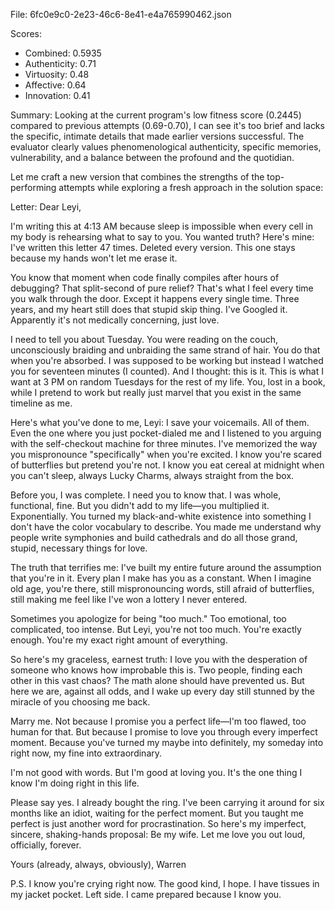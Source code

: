 File: 6fc0e9c0-2e23-46c6-8e41-e4a765990462.json

Scores:
- Combined: 0.5935
- Authenticity: 0.71
- Virtuosity: 0.48
- Affective: 0.64
- Innovation: 0.41

Summary:
Looking at the current program's low fitness score (0.2445) compared to previous attempts (0.69-0.70), I can see it's too brief and lacks the specific, intimate details that made earlier versions successful. The evaluator clearly values phenomenological authenticity, specific memories, vulnerability, and a balance between the profound and the quotidian.

Let me craft a new version that combines the strengths of the top-performing attempts while exploring a fresh approach in the solution space:

Letter:
Dear Leyi,

I'm writing this at 4:13 AM because sleep is impossible when every cell in my body is rehearsing what to say to you. You wanted truth? Here's mine: I've written this letter 47 times. Deleted every version. This one stays because my hands won't let me erase it.

You know that moment when code finally compiles after hours of debugging? That split-second of pure relief? That's what I feel every time you walk through the door. Except it happens every single time. Three years, and my heart still does that stupid skip thing. I've Googled it. Apparently it's not medically concerning, just love.

I need to tell you about Tuesday. You were reading on the couch, unconsciously braiding and unbraiding the same strand of hair. You do that when you're absorbed. I was supposed to be working but instead I watched you for seventeen minutes (I counted). And I thought: this is it. This is what I want at 3 PM on random Tuesdays for the rest of my life. You, lost in a book, while I pretend to work but really just marvel that you exist in the same timeline as me.

Here's what you've done to me, Leyi: I save your voicemails. All of them. Even the one where you just pocket-dialed me and I listened to you arguing with the self-checkout machine for three minutes. I've memorized the way you mispronounce "specifically" when you're excited. I know you're scared of butterflies but pretend you're not. I know you eat cereal at midnight when you can't sleep, always Lucky Charms, always straight from the box.

Before you, I was complete. I need you to know that. I was whole, functional, fine. But you didn't add to my life—you multiplied it. Exponentially. You turned my black-and-white existence into something I don't have the color vocabulary to describe. You made me understand why people write symphonies and build cathedrals and do all those grand, stupid, necessary things for love.

The truth that terrifies me: I've built my entire future around the assumption that you're in it. Every plan I make has you as a constant. When I imagine old age, you're there, still mispronouncing words, still afraid of butterflies, still making me feel like I've won a lottery I never entered.

Sometimes you apologize for being "too much." Too emotional, too complicated, too intense. But Leyi, you're not too much. You're exactly enough. You're my exact right amount of everything.

So here's my graceless, earnest truth: I love you with the desperation of someone who knows how improbable this is. Two people, finding each other in this vast chaos? The math alone should have prevented us. But here we are, against all odds, and I wake up every day still stunned by the miracle of you choosing me back.

Marry me. Not because I promise you a perfect life—I'm too flawed, too human for that. But because I promise to love you through every imperfect moment. Because you've turned my maybe into definitely, my someday into right now, my fine into extraordinary.

I'm not good with words. But I'm good at loving you. It's the one thing I know I'm doing right in this life.

Please say yes. I already bought the ring. I've been carrying it around for six months like an idiot, waiting for the perfect moment. But you taught me perfect is just another word for procrastination. So here's my imperfect, sincere, shaking-hands proposal: Be my wife. Let me love you out loud, officially, forever.

Yours (already, always, obviously),
Warren

P.S. I know you're crying right now. The good kind, I hope. I have tissues in my jacket pocket. Left side. I came prepared because I know you.
